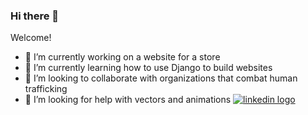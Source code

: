 ### Hi there 👋

<!--
**Issac909/Issac909** is a ✨ _special_ ✨ repository because its `README.md` (this file) appears on your GitHub profile.
-->
Welcome!

- 🔭 I’m currently working on a website for a store
- 🌱 I’m currently learning how to use Django to build websites
- 👯 I’m looking to collaborate with organizations that combat human trafficking
- 🤔 I’m looking for help with vectors and animations
[<img src="https://img.icons8.com/material/24/000000/linkedin--v1.png" alt="linkedin logo">](https://www.linkedin.com/in/issac-moreno-7a9116121/)

